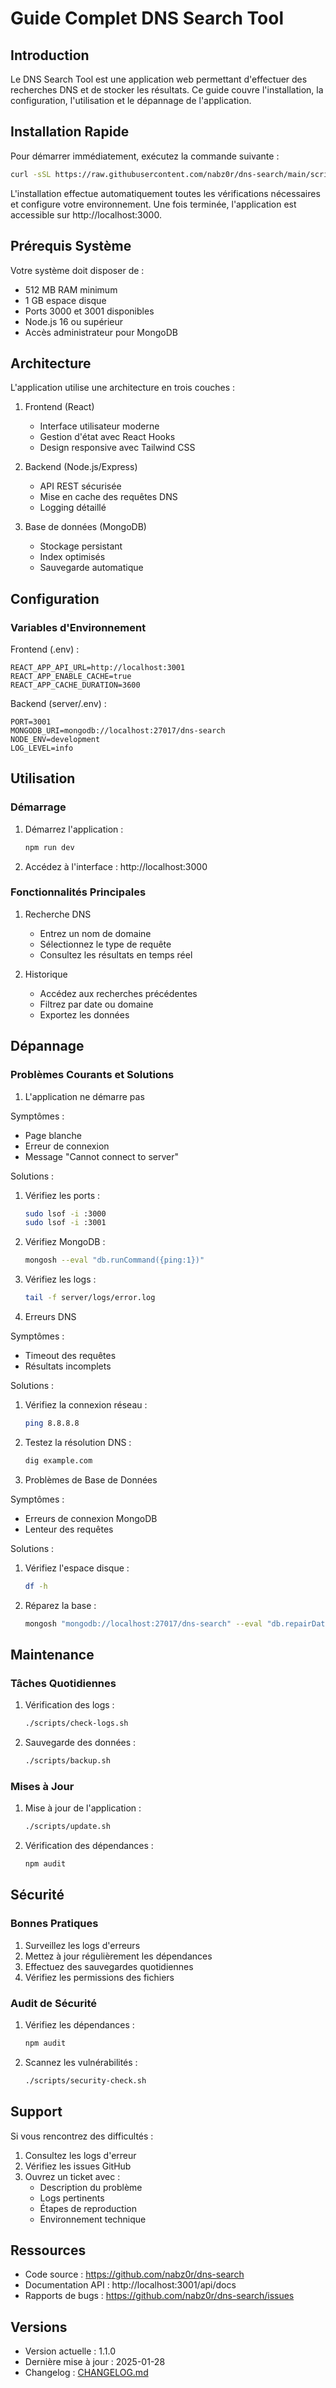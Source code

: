 # Guide Complet DNS Search Tool

## Introduction

Le DNS Search Tool est une application web permettant d'effectuer des recherches DNS et de stocker les résultats. Ce guide couvre l'installation, la configuration, l'utilisation et le dépannage de l'application.

## Installation Rapide

Pour démarrer immédiatement, exécutez la commande suivante :

```bash
curl -sSL https://raw.githubusercontent.com/nabz0r/dns-search/main/scripts/install.sh | bash
```

L'installation effectue automatiquement toutes les vérifications nécessaires et configure votre environnement. Une fois terminée, l'application est accessible sur http://localhost:3000.

## Prérequis Système

Votre système doit disposer de :
- 512 MB RAM minimum
- 1 GB espace disque
- Ports 3000 et 3001 disponibles
- Node.js 16 ou supérieur
- Accès administrateur pour MongoDB

## Architecture

L'application utilise une architecture en trois couches :

1. Frontend (React)
   - Interface utilisateur moderne
   - Gestion d'état avec React Hooks
   - Design responsive avec Tailwind CSS

2. Backend (Node.js/Express)
   - API REST sécurisée
   - Mise en cache des requêtes DNS
   - Logging détaillé

3. Base de données (MongoDB)
   - Stockage persistant
   - Index optimisés
   - Sauvegarde automatique

## Configuration

### Variables d'Environnement

Frontend (.env) :
```env
REACT_APP_API_URL=http://localhost:3001
REACT_APP_ENABLE_CACHE=true
REACT_APP_CACHE_DURATION=3600
```

Backend (server/.env) :
```env
PORT=3001
MONGODB_URI=mongodb://localhost:27017/dns-search
NODE_ENV=development
LOG_LEVEL=info
```

## Utilisation

### Démarrage

1. Démarrez l'application :
   ```bash
   npm run dev
   ```

2. Accédez à l'interface : http://localhost:3000

### Fonctionnalités Principales

1. Recherche DNS
   - Entrez un nom de domaine
   - Sélectionnez le type de requête
   - Consultez les résultats en temps réel

2. Historique
   - Accédez aux recherches précédentes
   - Filtrez par date ou domaine
   - Exportez les données

## Dépannage

### Problèmes Courants et Solutions

1. L'application ne démarre pas

Symptômes :
- Page blanche
- Erreur de connexion
- Message "Cannot connect to server"

Solutions :
1. Vérifiez les ports :
   ```bash
   sudo lsof -i :3000
   sudo lsof -i :3001
   ```

2. Vérifiez MongoDB :
   ```bash
   mongosh --eval "db.runCommand({ping:1})"
   ```

3. Vérifiez les logs :
   ```bash
   tail -f server/logs/error.log
   ```

2. Erreurs DNS

Symptômes :
- Timeout des requêtes
- Résultats incomplets

Solutions :
1. Vérifiez la connexion réseau :
   ```bash
   ping 8.8.8.8
   ```

2. Testez la résolution DNS :
   ```bash
   dig example.com
   ```

3. Problèmes de Base de Données

Symptômes :
- Erreurs de connexion MongoDB
- Lenteur des requêtes

Solutions :
1. Vérifiez l'espace disque :
   ```bash
   df -h
   ```

2. Réparez la base :
   ```bash
   mongosh "mongodb://localhost:27017/dns-search" --eval "db.repairDatabase()"
   ```

## Maintenance

### Tâches Quotidiennes

1. Vérification des logs :
   ```bash
   ./scripts/check-logs.sh
   ```

2. Sauvegarde des données :
   ```bash
   ./scripts/backup.sh
   ```

### Mises à Jour

1. Mise à jour de l'application :
   ```bash
   ./scripts/update.sh
   ```

2. Vérification des dépendances :
   ```bash
   npm audit
   ```

## Sécurité

### Bonnes Pratiques

1. Surveillez les logs d'erreurs
2. Mettez à jour régulièrement les dépendances
3. Effectuez des sauvegardes quotidiennes
4. Vérifiez les permissions des fichiers

### Audit de Sécurité

1. Vérifiez les dépendances :
   ```bash
   npm audit
   ```

2. Scannez les vulnérabilités :
   ```bash
   ./scripts/security-check.sh
   ```

## Support

Si vous rencontrez des difficultés :

1. Consultez les logs d'erreur
2. Vérifiez les issues GitHub
3. Ouvrez un ticket avec :
   - Description du problème
   - Logs pertinents
   - Étapes de reproduction
   - Environnement technique

## Ressources

- Code source : https://github.com/nabz0r/dns-search
- Documentation API : http://localhost:3001/api/docs
- Rapports de bugs : https://github.com/nabz0r/dns-search/issues

## Versions

- Version actuelle : 1.1.0
- Dernière mise à jour : 2025-01-28
- Changelog : [CHANGELOG.md](CHANGELOG.md)
